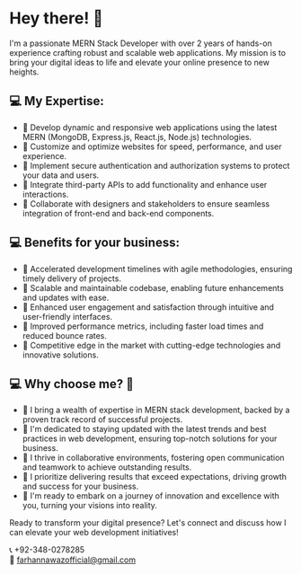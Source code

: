 # Hey there! 👋

I'm a passionate MERN Stack Developer with over 2 years of hands-on experience crafting robust and scalable web applications. My mission is to bring your digital ideas to life and elevate your online presence to new heights.

## 💻 My Expertise:

- 🔹 Develop dynamic and responsive web applications using the latest MERN (MongoDB, Express.js, React.js, Node.js) technologies.
- 🔹 Customize and optimize websites for speed, performance, and user experience.
- 🔹 Implement secure authentication and authorization systems to protect your data and users.
- 🔹 Integrate third-party APIs to add functionality and enhance user interactions.
- 🔹 Collaborate with designers and stakeholders to ensure seamless integration of front-end and back-end components.

## 💻 Benefits for your business:

- 🔹 Accelerated development timelines with agile methodologies, ensuring timely delivery of projects.
- 🔹 Scalable and maintainable codebase, enabling future enhancements and updates with ease.
- 🔹 Enhanced user engagement and satisfaction through intuitive and user-friendly interfaces.
- 🔹 Improved performance metrics, including faster load times and reduced bounce rates.
- 🔹 Competitive edge in the market with cutting-edge technologies and innovative solutions.

## 💻 Why choose me? 🚀

- 🔹 I bring a wealth of expertise in MERN stack development, backed by a proven track record of successful projects.
- 🔹 I'm dedicated to staying updated with the latest trends and best practices in web development, ensuring top-notch solutions for your business.
- 🔹 I thrive in collaborative environments, fostering open communication and teamwork to achieve outstanding results.
- 🔹 I prioritize delivering results that exceed expectations, driving growth and success for your business.
- 🔹 I'm ready to embark on a journey of innovation and excellence with you, turning your visions into reality.

Ready to transform your digital presence? Let's connect and discuss how I can elevate your web development initiatives!

📞 +92-348-0278285  
📩 farhannawazofficial@gmail.com
